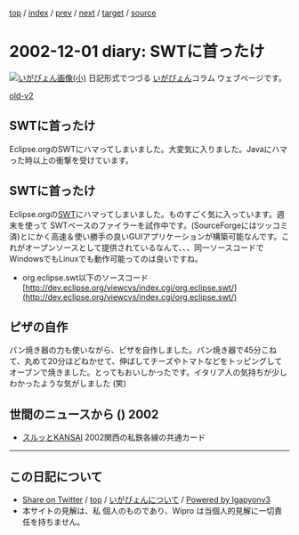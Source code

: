 [top](../index.html) 
 / [index](index.html) 
 / [prev](ig021127.html) 
 / [next](ig021203.html) 
 / [target](http://www.igapyon.jp/igapyon/diary/2002/ig021201.html) 
 / [source](https://github.com/igapyon/diary/blob/master/2002/ig021201.src.md) 

2002-12-01 diary: SWTに首ったけ
=====================================================================================================
[![いがぴょん画像(小)](http://www.igapyon.jp/igapyon/diary/images/iga200306s.jpg "いがぴょん")](http://www.igapyon.jp/igapyon/diary/memo/memoigapyon.html) 日記形式でつづる [いがぴょん](http://www.igapyon.jp/igapyon/diary/memo/memoigapyon.html)コラム ウェブページです。

[old-v2](ig021201-orig.html)

## SWTに首ったけ

Eclipse.orgのSWTにハマってしまいました。大変気に入りました。Javaにハマった時以上の衝撃を受けています。


## SWTに首ったけ

Eclipse.orgの[SWT](http://dev.eclipse.org/viewcvs/index.cgi/%7Echeckout%7E/platform-swt-home/main.html)にハマってしまいました。ものすごく気に入っています。週末を使って
SWTベースのファイラーを試作中です。(SourceForgeにはツッコミ済)とにかく高速＆使い勝手の良いGUIアプリケーションが構築可能なんです。これがオープンソースとして提供されているなんて、、、同一ソースコードで
WindowsでもLinuxでも動作可能ってのは良いですね。

* org.eclipse.swt以下のソースコード
  [http://dev.eclipse.org/viewcvs/index.cgi/org.eclipse.swt/](http://dev.eclipse.org/viewcvs/index.cgi/org.eclipse.swt/)

## ピザの自作

パン焼き器の力も使いながら、ピザを自作しました。パン焼き器で45分こねて、丸めて20分ほどねかせて、伸ばしてチーズやトマトなどをトッピングしてオーブンで焼きました。とってもおいしかったです。イタリア人の気持ちが少しわかったような気がしました
(笑)

## 世間のニュースから () 2002

* [スルッとKANSAI](http://www.surutto.com/)  2002関西の私鉄各線の共通カード


----------------------------------------------------------------------------------------------------

## この日記について

* [Share on Twitter](https://twitter.com/intent/tweet?hashtags=igapyon%2Cdiary%2C%E3%81%84%E3%81%8C%E3%81%B4%E3%82%87%E3%82%93&text=SWT%E3%81%AB%E9%A6%96%E3%81%A3%E3%81%9F%E3%81%91&url=http%3A%2F%2Fwww.igapyon.jp%2Figapyon%2Fdiary%2F2002%2Fig021201.html) / [top](../index.html) / [いがぴょんについて](http://www.igapyon.jp/igapyon/diary/memo/memoigapyon.html) / [Powered by Igapyonv3](https://github.com/igapyon/igapyonv3)
* 本サイトの見解は、私 個人のものであり、Wipro は当個人的見解に一切責任を持ちません。 
